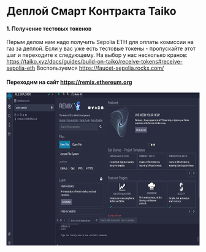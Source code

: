 # Деплой Смарт Контракта Taiko


#### 1. Получение тестовых токенов
Перым делом нам надо получить Sepolia ETH для оплаты комиссии на газ за деплой. Если у вас уже есть тестовые токены - пропускайте этот шаг и переходите к следующему.
На выбор у нас несколько кранов:
https://taiko.xyz/docs/guides/build-on-taiko/receive-tokens#receive-sepolia-eth
Воспользуемся https://faucet-sepolia.rockx.com/


#### Переходим на сайт https://remix.ethereum.org
<img src="img/Taiko_SC_1.png" width="auto" height="400px">

#### 
